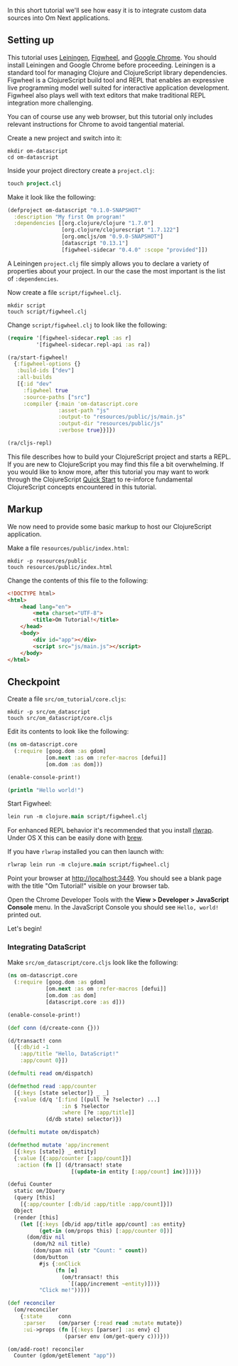 In this short tutorial we'll see how easy it is to integrate custom
data sources into Om Next applications.

## Setting up

This tutorial uses [Leiningen](http://leiningen.org),
[Figwheel](https://www.youtube.com/watch?v=j-kj2qwJa_E), and
[Google Chrome](http://www.google.com/chrome/). You should install
Leiningen and Google Chrome before proceeding. Leiningen is a
standard tool for managing Clojure and ClojureScript library
dependencies. Figwheel is a ClojureScript build tool and REPL that
enables an expressive live programming model well suited for
interactive application development. Figwheel also plays well with
text editors that make traditional REPL integration more challenging.

You can of course use any web browser, but this tutorial only includes
relevant instructions for Chrome to avoid tangential material.

Create a new project and switch into it:

```shell
mkdir om-datascript
cd om-datascript
```

Inside your project directory create a `project.clj`:

```clj
touch project.clj
```

Make it look like the following:

```clj
(defproject om-datascript "0.1.0-SNAPSHOT"
  :description "My first Om program!"
  :dependencies [[org.clojure/clojure "1.7.0"]
                 [org.clojure/clojurescript "1.7.122"]
                 [org.omcljs/om "0.9.0-SNAPSHOT"]
                 [datascript "0.13.1"]
                 [figwheel-sidecar "0.4.0" :scope "provided"]])
```

A Leiningen `project.clj` file simply allows you to declare a variety
of properties about your project. In our the case the most important
is the list of `:dependencies`.

Now create a file `script/figwheel.clj`.

```shell
mkdir script
touch script/figwheel.clj
```

Change `script/figwheel.clj` to look like the following:

```clj
(require '[figwheel-sidecar.repl :as r]
         '[figwheel-sidecar.repl-api :as ra])

(ra/start-figwheel!
  {:figwheel-options {}
   :build-ids ["dev"]
   :all-builds
   [{:id "dev"
     :figwheel true
     :source-paths ["src"]
     :compiler {:main 'om-datascript.core
                :asset-path "js"
                :output-to "resources/public/js/main.js"
                :output-dir "resources/public/js"
                :verbose true}}]})

(ra/cljs-repl)
```

This file describes how to build your ClojureScript project and starts
a REPL. If you are new to ClojureScript you may find this file a bit
overwhelming. If you would like to know more, after this tutorial you
may want to work through the ClojureScript
[Quick Start](https://github.com/clojure/clojurescript/wiki/Quick-Start)
to re-inforce fundamental ClojureScript concepts encountered in this
tutorial.

## Markup

We now need to provide some basic markup to host our ClojureScript
application.

Make a file `resources/public/index.html`:

```shell
mkdir -p resources/public
touch resources/public/index.html
```

Change the contents of this file to the following:

```html
<!DOCTYPE html>
<html>
    <head lang="en">
        <meta charset="UTF-8">
        <title>Om Tutorial!</title>
    </head>
    <body>
        <div id="app"></div>
        <script src="js/main.js"></script>
    </body>
</html>
```

## Checkpoint

Create a file `src/om_tutorial/core.cljs`:

```shell
mkdir -p src/om_datascript
touch src/om_datascript/core.cljs
```

Edit its contents to look like the following:

```clj
(ns om-datascript.core
  (:require [goog.dom :as gdom]
            [om.next :as om :refer-macros [defui]]
            [om.dom :as dom]))

(enable-console-print!)

(println "Hello world!")
```

Start Figwheel:

```clj
lein run -m clojure.main script/figwheel.clj
```

For enhanced REPL behavior it's recommended that you install
[rlwrap](http://utopia.knoware.nl/~hlub/uck/rlwrap/). Under OS X this
can be easily done with [brew](http://brew.sh).

If you have `rlwrap` installed you can then launch with:

```clj
rlwrap lein run -m clojure.main script/figwheel.clj
```

Point your browser at
[http://localhost:3449](http://localhost:3449). You should see a blank
page with the title "Om Tutorial!" visible on your browser tab.

Open the Chrome Developer Tools with the **View > Developer >
JavaScript Console** menu. In the JavaScript Console you should see
`Hello, world!` printed out.

Let's begin!

### Integrating DataScript

Make `src/om_datascript/core.cljs` look like the following:

```clj
(ns om-datascript.core
  (:require [goog.dom :as gdom]
            [om.next :as om :refer-macros [defui]]
            [om.dom :as dom]
            [datascript.core :as d]))

(enable-console-print!)

(def conn (d/create-conn {}))

(d/transact! conn
  [{:db/id -1
    :app/title "Hello, DataScript!"
    :app/count 0}])

(defmulti read om/dispatch)

(defmethod read :app/counter
  [{:keys [state selector]} _ _]
  {:value (d/q '[:find [(pull ?e ?selector) ...]
                 :in $ ?selector
                 :where [?e :app/title]]
            (d/db state) selector)})

(defmulti mutate om/dispatch)

(defmethod mutate 'app/increment
  [{:keys [state]} _ entity]
  {:value [{:app/counter [:app/count]}]
   :action (fn [] (d/transact! state
                    [(update-in entity [:app/count] inc)]))})

(defui Counter
  static om/IQuery
  (query [this]
    [{:app/counter [:db/id :app/title :app/count]}])
  Object
  (render [this]
    (let [{:keys [db/id app/title app/count] :as entity}
          (get-in (om/props this) [:app/counter 0])]
      (dom/div nil
        (dom/h2 nil title)
        (dom/span nil (str "Count: " count))
        (dom/button
          #js {:onClick
               (fn [e]
                 (om/transact! this
                   `[(app/increment ~entity)]))}
          "Click me!")))))

(def reconciler
  (om/reconciler
    {:state     conn
     :parser    (om/parser {:read read :mutate mutate})
     :ui->props (fn [{:keys [parser] :as env} c]
                  (parser env (om/get-query c)))}))

(om/add-root! reconciler
  Counter (gdom/getElement "app"))
```

